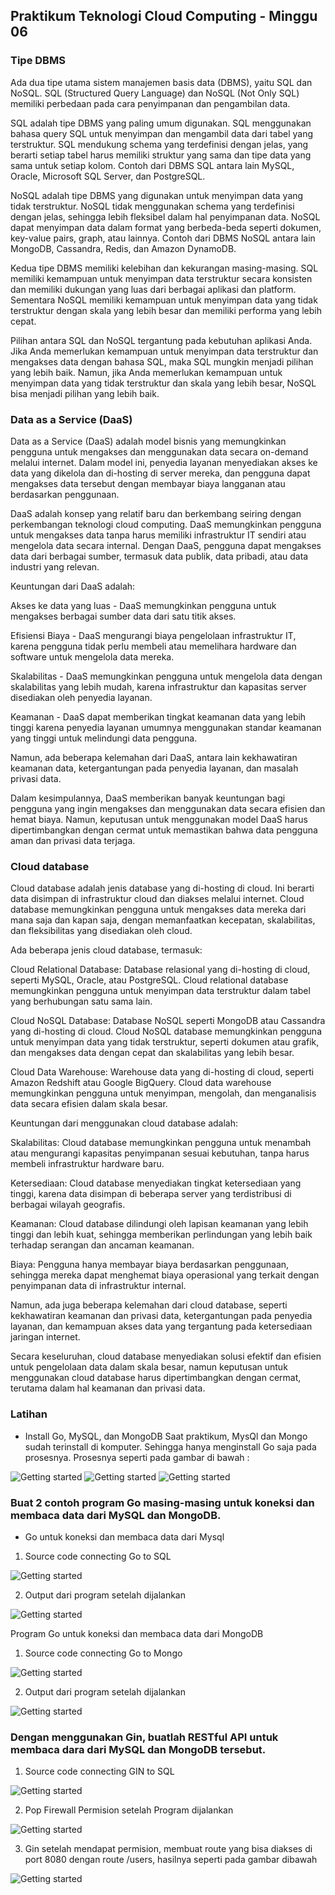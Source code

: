 ## Praktikum Teknologi Cloud Computing - Minggu 06

### Tipe DBMS
Ada dua tipe utama sistem manajemen basis data (DBMS), yaitu SQL dan NoSQL. SQL (Structured Query Language) dan NoSQL (Not Only SQL) memiliki perbedaan pada cara penyimpanan dan pengambilan data.

SQL adalah tipe DBMS yang paling umum digunakan. SQL menggunakan bahasa query SQL untuk menyimpan dan mengambil data dari tabel yang terstruktur. SQL mendukung schema yang terdefinisi dengan jelas, yang berarti setiap tabel harus memiliki struktur yang sama dan tipe data yang sama untuk setiap kolom. Contoh dari DBMS SQL antara lain MySQL, Oracle, Microsoft SQL Server, dan PostgreSQL.

NoSQL adalah tipe DBMS yang digunakan untuk menyimpan data yang tidak terstruktur. NoSQL tidak menggunakan schema yang terdefinisi dengan jelas, sehingga lebih fleksibel dalam hal penyimpanan data. NoSQL dapat menyimpan data dalam format yang berbeda-beda seperti dokumen, key-value pairs, graph, atau lainnya. Contoh dari DBMS NoSQL antara lain MongoDB, Cassandra, Redis, dan Amazon DynamoDB.

Kedua tipe DBMS memiliki kelebihan dan kekurangan masing-masing. SQL memiliki kemampuan untuk menyimpan data terstruktur secara konsisten dan memiliki dukungan yang luas dari berbagai aplikasi dan platform. Sementara NoSQL memiliki kemampuan untuk menyimpan data yang tidak terstruktur dengan skala yang lebih besar dan memiliki performa yang lebih cepat.

Pilihan antara SQL dan NoSQL tergantung pada kebutuhan aplikasi Anda. Jika Anda memerlukan kemampuan untuk menyimpan data terstruktur dan mengakses data dengan bahasa SQL, maka SQL mungkin menjadi pilihan yang lebih baik. Namun, jika Anda memerlukan kemampuan untuk menyimpan data yang tidak terstruktur dan skala yang lebih besar, NoSQL bisa menjadi pilihan yang lebih baik.

### Data as a Service (DaaS) 
Data as a Service (DaaS) adalah model bisnis yang memungkinkan pengguna untuk mengakses dan menggunakan data secara on-demand melalui internet. Dalam model ini, penyedia layanan menyediakan akses ke data yang dikelola dan di-hosting di server mereka, dan pengguna dapat mengakses data tersebut dengan membayar biaya langganan atau berdasarkan penggunaan.

DaaS adalah konsep yang relatif baru dan berkembang seiring dengan perkembangan teknologi cloud computing. DaaS memungkinkan pengguna untuk mengakses data tanpa harus memiliki infrastruktur IT sendiri atau mengelola data secara internal. Dengan DaaS, pengguna dapat mengakses data dari berbagai sumber, termasuk data publik, data pribadi, atau data industri yang relevan.

Keuntungan dari DaaS adalah:

Akses ke data yang luas - DaaS memungkinkan pengguna untuk mengakses berbagai sumber data dari satu titik akses.

Efisiensi Biaya - DaaS mengurangi biaya pengelolaan infrastruktur IT, karena pengguna tidak perlu membeli atau memelihara hardware dan software untuk mengelola data mereka.

Skalabilitas - DaaS memungkinkan pengguna untuk mengelola data dengan skalabilitas yang lebih mudah, karena infrastruktur dan kapasitas server disediakan oleh penyedia layanan.

Keamanan - DaaS dapat memberikan tingkat keamanan data yang lebih tinggi karena penyedia layanan umumnya menggunakan standar keamanan yang tinggi untuk melindungi data pengguna.

Namun, ada beberapa kelemahan dari DaaS, antara lain kekhawatiran keamanan data, ketergantungan pada penyedia layanan, dan masalah privasi data.

Dalam kesimpulannya, DaaS memberikan banyak keuntungan bagi pengguna yang ingin mengakses dan menggunakan data secara efisien dan hemat biaya. Namun, keputusan untuk menggunakan model DaaS harus dipertimbangkan dengan cermat untuk memastikan bahwa data pengguna aman dan privasi data terjaga.

### Cloud database
Cloud database adalah jenis database yang di-hosting di cloud. Ini berarti data disimpan di infrastruktur cloud dan diakses melalui internet. Cloud database memungkinkan pengguna untuk mengakses data mereka dari mana saja dan kapan saja, dengan memanfaatkan kecepatan, skalabilitas, dan fleksibilitas yang disediakan oleh cloud.

Ada beberapa jenis cloud database, termasuk:

Cloud Relational Database: Database relasional yang di-hosting di cloud, seperti MySQL, Oracle, atau PostgreSQL. Cloud relational database memungkinkan pengguna untuk menyimpan data terstruktur dalam tabel yang berhubungan satu sama lain.

Cloud NoSQL Database: Database NoSQL seperti MongoDB atau Cassandra yang di-hosting di cloud. Cloud NoSQL database memungkinkan pengguna untuk menyimpan data yang tidak terstruktur, seperti dokumen atau grafik, dan mengakses data dengan cepat dan skalabilitas yang lebih besar.

Cloud Data Warehouse: Warehouse data yang di-hosting di cloud, seperti Amazon Redshift atau Google BigQuery. Cloud data warehouse memungkinkan pengguna untuk menyimpan, mengolah, dan menganalisis data secara efisien dalam skala besar.

Keuntungan dari menggunakan cloud database adalah:

Skalabilitas: Cloud database memungkinkan pengguna untuk menambah atau mengurangi kapasitas penyimpanan sesuai kebutuhan, tanpa harus membeli infrastruktur hardware baru.

Ketersediaan: Cloud database menyediakan tingkat ketersediaan yang tinggi, karena data disimpan di beberapa server yang terdistribusi di berbagai wilayah geografis.

Keamanan: Cloud database dilindungi oleh lapisan keamanan yang lebih tinggi dan lebih kuat, sehingga memberikan perlindungan yang lebih baik terhadap serangan dan ancaman keamanan.

Biaya: Pengguna hanya membayar biaya berdasarkan penggunaan, sehingga mereka dapat menghemat biaya operasional yang terkait dengan penyimpanan data di infrastruktur internal.

Namun, ada juga beberapa kelemahan dari cloud database, seperti kekhawatiran keamanan dan privasi data, ketergantungan pada penyedia layanan, dan kemampuan akses data yang tergantung pada ketersediaan jaringan internet.

Secara keseluruhan, cloud database menyediakan solusi efektif dan efisien untuk pengelolaan data dalam skala besar, namun keputusan untuk menggunakan cloud database harus dipertimbangkan dengan cermat, terutama dalam hal keamanan dan privasi data.

### Latihan
- Install Go, MySQL, dan MongoDB
Saat praktikum, MysQl dan Mongo sudah terinstall di komputer. Sehingga hanya menginstall Go saja pada prosesnya. Prosesnya seperti pada gambar di bawah :
<img src="/images/6. 1. Install GO.png" alt="Getting started" />

<img src="/images/6. 2. GO Ready Install.png" alt="Getting started" />

<img src="/images/6.3. Finish InstallGo.png" alt="Getting started" />

### Buat 2 contoh program Go masing-masing untuk koneksi dan membaca data dari MySQL dan MongoDB.
- Go untuk koneksi dan membaca data dari Mysql
1. Source code connecting Go to SQL
<img src="/images/6.4. GOSQL.png" alt="Getting started" />

2. Output dari program setelah dijalankan
<img src="/images/6.5. GOSQL-Output.png" alt="Getting started" />

Program Go untuk koneksi dan membaca data dari MongoDB
1. Source code connecting Go to Mongo
<img src="/images/6. 6 GOMONGO.png" alt="Getting started" />

2. Output dari program setelah dijalankan
<img src="/images/6. 7. GOMONOG-OUTPUT.png" alt="Getting started" />

### Dengan menggunakan Gin, buatlah RESTful API untuk membaca dara dari MySQL dan MongoDB tersebut.
1. Source code connecting GIN to SQL
<img src="/images/6. 8. go-gin-mysql.png" alt="Getting started" />

2. Pop Firewall Permision setelah Program dijalankan
<img src="/images/6. 9 go-gin-mysql-popup.png" alt="Getting started" />

3. Gin setelah mendapat permision, membuat route yang bisa diakses di port 8080 dengan route /users, hasilnya seperti pada gambar dibawah
<img src="/images/6. 10 go-gin-mysql-output.png" alt="Getting started" />